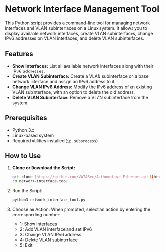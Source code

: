 # Network Interface Management Tool

This Python script provides a command-line tool for managing network interfaces and VLAN subinterfaces on a Linux system. It allows you to display available network interfaces, create VLAN subinterfaces, change IPv6 addresses on VLAN interfaces, and delete VLAN subinterfaces.

## Features

- **Show Interfaces:** List all available network interfaces along with their IPv6 addresses.
- **Create VLAN Subinterface:** Create a VLAN subinterface on a base network interface and assign an IPv6 address to it.
- **Change VLAN IPv6 Address:** Modify the IPv6 address of an existing VLAN subinterface, with an option to delete the old address.
- **Delete VLAN Subinterface:** Remove a VLAN subinterface from the system.

## Prerequisites

- Python 3.x
- Linux-based system
- Required utilities installed (`ip`, `subprocess`)

## How to Use

1. **Clone or Download the Script:**
   ```bash
   git clone [https://github.com/VATASec/Authomotive_Ethernet.git](https://github.com/VATASec/Authomotive_Ethernet_Tools.git)
   cd network-interface-tool
2. Run the Script:
   ```bash
   python3 network_interface_tool.py

3. Choose an Action:
   When prompted, select an action by entering the corresponding number:

    - 1: Show interfaces
    - 2: Add VLAN interface and set IPv6
    - 3: Change VLAN IPv6 address
    - 4: Delete VLAN subinterface
    - 5: Exit



